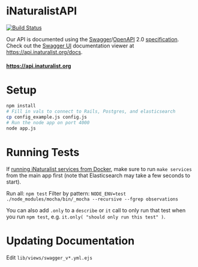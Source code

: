 # iNaturalistAPI

[![Build Status](https://github.com/inaturalist/iNaturalistAPI/workflows/iNaturalstAPI%20CI/badge.svg)](https://github.com/inaturalist/iNaturalistAPI/actions)

Our API is documented using the [Swagger](http://swagger.io/)/[OpenAPI](https://github.com/OAI/OpenAPI-Specification) 2.0 [specification](https://github.com/OAI/OpenAPI-Specification/blob/master/versions/2.0.md). Check out the [Swagger UI](https://github.com/swagger-api/swagger-ui) documentation viewer at https://api.inaturalist.org/docs.

#### https://api.inaturalist.org

# Setup

```bash
npm install
# Fill in vals to connect to Rails, Postgres, and elasticsearch
cp config_example.js config.js
# Run the node app on port 4000
node app.js
```

# Running Tests

If [running iNaturalist services from Docker](https://github.com/inaturalist/inaturalist/blob/main/CONTRIBUTING.md#using-docker), make sure to run `make services` from the main app first (note that Elasticsearch may take a few seconds to start).

Run all: `npm test`
Filter by pattern: `NODE_ENV=test ./node_modules/mocha/bin/_mocha --recursive --fgrep observations`

You can also add `.only` to a `describe` or `it` call to only run that test when you run `npm test`, e.g. `it.only( "should only run this test" )`.

# Updating Documentation

Edit `lib/views/swagger_v*.yml.ejs`
